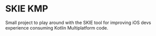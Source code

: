 # SKIE KMP 
Small project to play around with the SKIE tool for improving iOS devs experience consuming Kotlin Multiplatform code.
